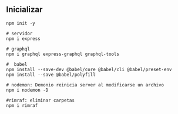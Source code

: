 ##  Inicializar

    npm init -y

    # servidor
    npm i express

    # graphql
    npm i graphql express-graphql graphql-tools

    #  babel
    npm install --save-dev @babel/core @babel/cli @babel/preset-env
    npm install --save @babel/polyfill

    # nodemon: Demonio reinicia server al modificarse un archivo
    npm i nodemon -D

    #rimraf: eliminar carpetas
    npm i rimraf